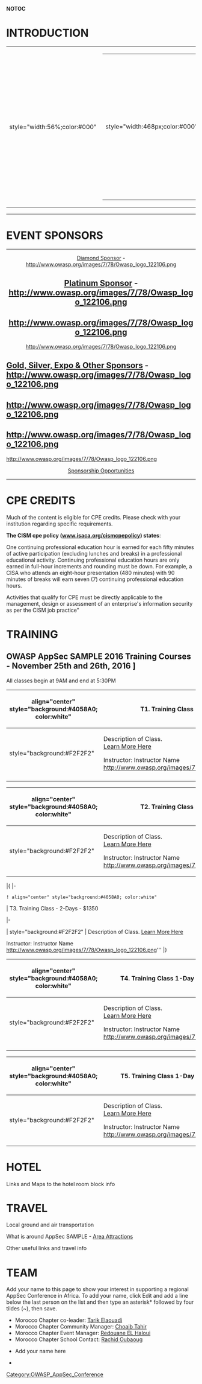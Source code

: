 __NOTOC__

# INTRODUCTION

<table>
<tbody>
<tr class="odd">
<td><p>style="width:56%;color:#000"</p></td>
<td><table>
<tbody>
<tr class="odd">
<td><p>style="width:468px;color:#000"</p></td>
<td><figure>
<img src="Owasp_logo_122106.png" title="Image:Owasp_logo_122106.png" alt="Image:Owasp_logo_122106.png" /><figcaption>Image:Owasp_logo_122106.png</figcaption>
</figure>
<ul>
<li>OWASP Africa President is <a href="mailto:azzeddine.ramrami(at)owasp.org">Azzeddine RAMRAMI, Morocco Chapter Leader</a></li>
<li>OWASP Africa President is <a href="mailto:Mohamed.Alfateh(at)owasp.org">Mohamed Alfateh, Egypt Chapter</a></li>
</ul>
<p>We have now the first OWASP AppSec Africa conference <a href="https://2017.owasp.ma">OWASP AppSec Africa 2017 Morocco/Casablanca Hotel Val d'Anfa 1st and 2nd 2017</a>.</p>
<p>We plan to start a new OWASP AppSec Africa conference soon. Please contact me or contact Mohamed Alfateh to propose your help, your participation, etc.</p></td>
</tr>
</tbody>
</table></td>
<td><p>style="width:100%;font-size:95%;color:#000;background-color:#ececec;border:1px solid #ccc"</p></td>
<td><p><strong>Twitter Feed (<a href="https://twitter.com/Owasp_Morocco">follow OWASP AppSec Africa 2017 in Twitter!</a>)</strong></p>
<p><strong>Facebook Feed (<a href="https://www.facebook.com/OwaspMorocco">follow OWASP AppSec Africa 2017 in Facebook!</a>)</strong></p></td>
<td><p>style="width:110px;font-size:95%;color:#000"</p></td>
<td></td>
</tr>
</tbody>
</table>

<hr>

# EVENT SPONSORS

<hr>

<center>

[Diamond
Sponsor](https://www.owasp.org/images/linktosponsorshippackage.pdf) -
[<http://www.owasp.org/images/7/78/Owasp_logo_122106.png>](http://www.owasp.org)

[Platinum
Sponsor](https://www.owasp.org/images/linktosponsorshippackage.pdf) -
[<http://www.owasp.org/images/7/78/Owasp_logo_122106.png>](http://www.owasp.org)
-
[<http://www.owasp.org/images/7/78/Owasp_logo_122106.png>](http://www.owasp.org)
-
[<http://www.owasp.org/images/7/78/Owasp_logo_122106.png>](http://www.owasp.org)

</center>


[Gold, Silver, Expo & Other
Sponsors](https://www.owasp.org/images/linktosponsorshippackage.pdf) -
[<http://www.owasp.org/images/7/78/Owasp_logo_122106.png>](http://www.owasp.org)
-
[<http://www.owasp.org/images/7/78/Owasp_logo_122106.png>](http://www.owasp.org)
-
[<http://www.owasp.org/images/7/78/Owasp_logo_122106.png>](http://www.owasp.org)
-
[<http://www.owasp.org/images/7/78/Owasp_logo_122106.png>](http://www.owasp.org)

<center>

[Sponsorship
Opportunities](https://www.owasp.org/images/linktosponsorshippackage.pdf)

</center>

<hr>

# CPE CREDITS

Much of the content is eligible for CPE credits. Please check with your
institution regarding specific requirements.

**The CISM cpe policy (www.isaca.org/cismcpepolicy) states**:

One continuing professional education hour is earned for each fifty
minutes of active participation (excluding lunches and breaks) in a
professional educational activity. Continuing professional education
hours are only earned in full-hour increments and rounding must be down.
For example, a CISA who attends an eight-hour presentation (480 minutes)
with 90 minutes of breaks will earn seven (7) continuing professional
education hours.

Activities that qualify for CPE must be directly applicable to the
management, design or assessment of an enterprise's information security
as per the CISM job practice"

# TRAINING

## OWASP AppSec SAMPLE 2016 Training Courses - November 25th and 26th, 2016 \]

All classes begin at 9AM and end at 5:30PM

<table>
<thead>
<tr class="header">
<th><p>align="center" style="background:#4058A0; color:white"</p></th>
<th><p>T1. Training Class - 2-Days - $1350</p></th>
</tr>
</thead>
<tbody>
<tr class="odd">
<td><p>style="background:#F2F2F2"</p></td>
<td><p>Description of Class.<br />
<a href="http://linktotraining.com">Learn More Here</a></p>
<p>Instructor: Instructor Name <a href="http://www.owasp.com"><a href="http://www.owasp.org/images/7/78/Owasp_logo_122106.png">http://www.owasp.org/images/7/78/Owasp_logo_122106.png</a></a>'''</p></td>
</tr>
<tr class="even">
<td></td>
<td></td>
</tr>
</tbody>
</table>

<table>
<thead>
<tr class="header">
<th><p>align="center" style="background:#4058A0; color:white"</p></th>
<th><p>T2. Training Class - 2-Days - $1350</p></th>
</tr>
</thead>
<tbody>
<tr class="odd">
<td><p>style="background:#F2F2F2"</p></td>
<td><p>Description of Class.<br />
<a href="http://linktotraining.com">Learn More Here</a></p>
<p>Instructor: Instructor Name <a href="http://www.owasp.com"><a href="http://www.owasp.org/images/7/78/Owasp_logo_122106.png">http://www.owasp.org/images/7/78/Owasp_logo_122106.png</a></a>'''</p></td>
</tr>
</tbody>
</table>

|{ |-

`! align="center" style="background:#4058A0; color:white" `

| T3. Training Class - 2-Days - $1350

|-

| style="background:\#F2F2F2" | Description of Class.
[Learn More Here](http://linktotraining.com)

Instructor: Instructor Name
[<http://www.owasp.org/images/7/78/Owasp_logo_122106.png>](http://www.owasp.com)'''
|}

<table>
<thead>
<tr class="header">
<th><p>align="center" style="background:#4058A0; color:white"</p></th>
<th><p>T4. Training Class 1-Day - December 30th - $675</p></th>
</tr>
</thead>
<tbody>
<tr class="odd">
<td><p>style="background:#F2F2F2"</p></td>
<td><p>Description of Class.<br />
<a href="http://linktotraining.com">Learn More Here</a></p>
<p>Instructor: Instructor Name <a href="http://www.owasp.com"><a href="http://www.owasp.org/images/7/78/Owasp_logo_122106.png">http://www.owasp.org/images/7/78/Owasp_logo_122106.png</a></a>'''</p></td>
</tr>
<tr class="even">
<td></td>
<td></td>
</tr>
</tbody>
</table>

<table>
<thead>
<tr class="header">
<th><p>align="center" style="background:#4058A0; color:white"</p></th>
<th><p>T5. Training Class 1-Day - December 31st - $675</p></th>
</tr>
</thead>
<tbody>
<tr class="odd">
<td><p>style="background:#F2F2F2"</p></td>
<td><p>Description of Class.<br />
<a href="http://linktotraining.com">Learn More Here</a></p>
<p>Instructor: Instructor Name <a href="http://www.owasp.com"><a href="http://www.owasp.org/images/7/78/Owasp_logo_122106.png">http://www.owasp.org/images/7/78/Owasp_logo_122106.png</a></a>'''</p></td>
</tr>
</tbody>
</table>

# HOTEL

Links and Maps to the hotel room block info

# TRAVEL

Local ground and air transportation

What is around AppSec SAMPLE - [Area Attractions](http://www.link.com)

Other useful links and travel info

# TEAM

Add your name to this page to show your interest in supporting a
regional AppSec Conference in Africa. To add your name, click Edit and
add a line below the last person on the list and then type an asterisk\*
followed by four tildes (\~), then save.

  - Morocco Chapter co-leader: [Tarik
    Elaouadi](mailto:tarik.elaouadi\(at\)owasp.org)
  - Morocco Chapter Community Manager: [Choaib
    Tahir](mailto:choaib.tahir\(at\)owasp.org)
  - Morocco Chapter Event Manager: [Redouane EL
    Haloui](mailto:redouane.elhaloui\(at\)owasp.org)
  - Morocco Chapter School Contact: [Rachid
    Oubaoug](mailto:rachid.oubaoug\(at\)owasp.org)

<!-- end list -->

  - Add your name here

  -
<headertabs />

[Category:OWASP_AppSec_Conference](Category:OWASP_AppSec_Conference "wikilink")